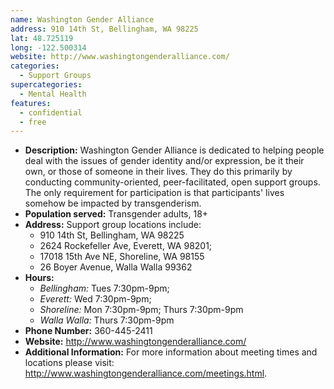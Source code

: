 ```yaml
---
name: Washington Gender Alliance
address: 910 14th St, Bellingham, WA 98225
lat: 48.725119
long: -122.500314
website: http://www.washingtongenderalliance.com/
categories:
  - Support Groups
supercategories:
  - Mental Health
features:
  - confidential
  - free
---
```

- **Description:** Washington Gender Alliance is dedicated to helping people deal with the issues of gender identity and/or expression, be it their own, or those of someone in their lives. They do this primarily by conducting community-oriented, peer-facilitated, open support groups. The only requirement for participation is that participants' lives somehow be impacted by transgenderism.
- **Population served:** Transgender adults, 18+
- **Address:** Support group locations include:
   - 910 14th St, Bellingham, WA 98225
   - 2624 Rockefeller Ave, Everett, WA 98201;
   - 17018 15th Ave NE, Shoreline, WA 98155
   - 26 Boyer Avenue, Walla Walla 99362
- **Hours:**
  - *Bellingham:* Tues 7:30pm-9pm;
  - *Everett:* Wed 7:30pm-9pm;
  - *Shoreline:* Mon 7:30pm-9pm; Thurs 7:30pm-9pm
  - *Walla Walla:* Thurs 7:30pm-9pm
- **Phone Number:** 360-445-2411
- **Website:** <http://www.washingtongenderalliance.com/>
- **Additional Information:** For more information about meeting times and locations please visit: <http://www.washingtongenderalliance.com/meetings.html>.
